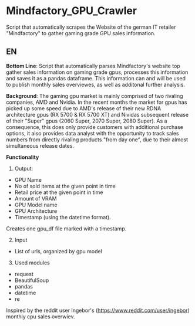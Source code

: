 # Mindfactory_GPU_Crawler
Script that automatically scrapes the Website of the german IT retailer "Mindfactory" to gather gaming grade GPU sales information.

EN
----------------------------------------
**Bottom Line**: Script that automatically parses Mindfactory's website top gather sales information on gaming grade gpus, processes this information and saves it as a pandas dataframe. This information can and will be used to publish monthly sales overviewes, as well as additonal further analysis.

**Background**: The gaming gpu market is mainly comprised of two rivaling companies, AMD and Nvidia. In the recent months the market for gpus has picked up some speed due to AMD's release of their new RDNA architecture gpus (RX 5700 & RX 5700 XT) and Nividas subsequent release of their "Super" gpus (2060 Super, 2070 Super, 2080 Super). As a consequence, this does only provide customers with additional purchase options, it also provides data analyst with the opportunity to track sales numbers from directly rivaling products "from day one", due to their almost simultaneous release dates.

**Functionality**

1. Output:

- GPU Name
- No of sold items at the given point in time
- Retail price at the given point in time
- Amount of VRAM
- GPU Model name
- GPU Architecture
- Timestamp (using the datetime format).

Creates one gpu_df file marked with a timestamp.

2. Input

- List of urls, organized by gpu model

3. Used modules

- request
- BeautifulSoup
- pandas
- datetime
- re

Inspired by the reddit user Ingebor's (https://www.reddit.com/user/ingebor) monthly cpu sales overwiev.

